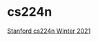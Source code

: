 # cs224n

[Stanford cs224n Winter 2021](https://web.stanford.edu/class/archive/cs/cs224n/cs224n.1214/)
